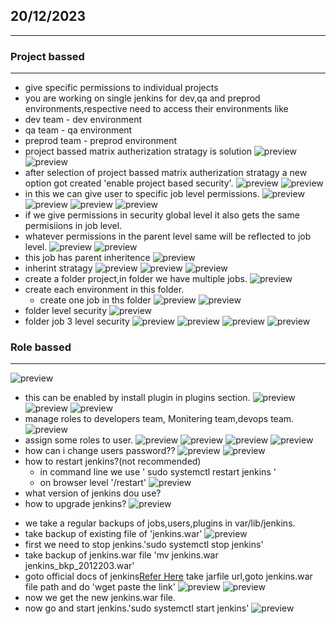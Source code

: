 ## 20/12/2023
----------------------
### Project bassed
-----------------------
* give specific permissions to individual projects
* you are working on single jenkins for dev,qa and preprod environments,respective need to access their environments like
 * dev team - dev environment
 * qa team - qa environment
 * preprod team - preprod environment
* project bassed matrix autherization stratagy is solution
![preview](./images/jenkins150.png)
![preview](./images/jenkins151.png)
* after selection of project bassed matrix autherization stratagy a new option got created 'enable project based security'.
![preview](./images/jenkins152.png)
![preview](./images/jenkins153.png)
* in this we can give user to specific job level permissions.
![preview](./images/jenkins154.png)
![preview](./images/jenkins155.png)
![preview](./images/jenkins156.png)
![preview](./images/jenkins157.png)
* if we give permissions in security global level it also gets the same permisiions in job level.
* whatever permissions in the parent level same will be reflected to job level. 
![preview](./images/jenkins158.png)
![preview](./images/jenkins159.png)
* this job has parent inheritence
![preview](./images/jenkins160.png)
* inherint stratagy
![preview](./images/jenkins161.png)
![preview](./images/jenkins162.png)
![preview](./images/jenkins163.png)
* create a folder project,in folder we have multiple jobs.
![preview](./images/jenkins164.png)
* create each environment in this folder.
   * create one job in ths folder
![preview](./images/jenkins165.png)
![preview](./images/jenkins166.png)
* folder level security
![preview](./images/jenkins167.png)
* folder job 3 level security
![preview](./images/jenkins168.png)
![preview](./images/jenkins169.png)
![preview](./images/jenkins170.png)
![preview](./images/jenkins171.png)

### Role bassed
---------------------------------
![preview](./images/jenkins172.png)
* this can be enabled by install plugin in plugins section.
![preview](./images/jenkins173.png)
![preview](./images/jenkins174.png)
![preview](./images/jenkins175.png)
* manage roles to developers team, Monitering team,devops team.
![preview](./images/jenkins176.png)
* assign some roles to user.
![preview](./images/jenkins177.png)
![preview](./images/jenkins178.png)
![preview](./images/jenkins179.png)
![preview](./images/jenkins180.png)
* how can i change users password??
![preview](./images/jenkins181.png)
![preview](./images/jenkins182.png)
* how to restart jenkins?(not recommended)
  * in command line we use ' sudo systemctl restart jenkins '
  * on browser level '/restart'
![preview](./images/jenkins183.png) 
* what version of jenkins dou use?
* how to upgrade jenkins?
![preview](./images/jenkins188.png) 
 - we take a regular backups of jobs,users,plugins in var/lib/jenkins.
 - take backup of existing file of 'jenkins.war'
![preview](./images/jenkins184.png)
 - first we need to stop jenkins.'sudo systemctl stop jenkins'
 - take backup of jenkins.war file 'mv jenkins.war jenkins_bkp_2012203.war'
 - goto official docs of jenkins[Refer Here](https://www.jenkins.io/download/) take jarfile url,goto jenkins.war file path and do 'wget paste the link'
![preview](./images/jenkins185.png)
![preview](./images/jenkins186.png)
 - now we get the new jenkins.war file.
 - now go and start jenkins.'sudo systemctl start jenkins'
![preview](./images/jenkins187.png)
